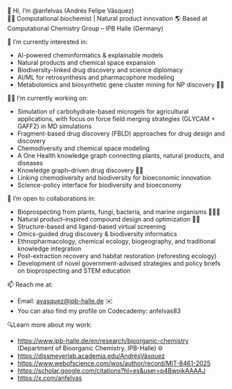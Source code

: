 👋 Hi, I’m @anfelvas (Andrés Felipe Vásquez)  
🧪🌱  Computational biochemist | Natural product innovation 
🌎 Based at Computational Chemistry Group – IPB Halle (Germany) 

👀 I’m currently interested in:
- AI-powered cheminformatics & explainable models
- Natural products and chemical space expansion
- Biodiversity-linked drug discovery and science diplomacy
- AI/ML for retrosynthesis and pharmacophore modeling
- Metabolomics and biosynthetic gene cluster mining for NP discovery 🔬🧬

📖🧬 I’m currently working on:
- Simulation of carbohydrate-based microgels for agricultural applications, with focus on force field merging strategies (GLYCAM + GAFF2) in MD simulations
- Fragment-based drug discovery (FBLD) approaches for drug design and discovery
- Chemodiversity and chemical space modeling
- A One Health knowledge graph connecting plants, natural products, and diseases
- Knowledge graph–driven drug discovery 🧠🔗
- Linking chemodiversity and biodiversity for bioeconomic innovation
- Science-policy interface for biodiversity and bioeconomy  

🤝 I’m open to collaborations in:
- Bioprospecting from plants, fungi, bacteria, and marine organisms 🌿🧫🌊
- Natural product–inspired compound design and optimization 💊🧪
- Structure-based and ligand-based virtual screening
- Omics-guided drug discovery & biodiversity informatics
- Ethnopharmacology, chemical ecology, biogeography, and traditional knowledge integration
- Post-extraction recovery and habitat restoration (reforesting ecology)
- Development of novel government-advised strategies and policy briefs on bioprospecting and STEM education

📫 Reach me at:  
- Email: avasquez@ipb-halle.de ✉️
- You can also find my profile on Codecademy: anfelvas83

🔍Learn more about my work:
- https://www.ipb-halle.de/en/research/bioorganic-chemistry (Department of Bioorganic Chemistry, IPB-Halle) 🌐
- https://dissmeyerlab.academia.edu/AndrésVásquez
- https://www.webofscience.com/wos/author/record/MIT-8461-2025
- https://scholar.google.com/citations?hl=es&user=p4BwojkAAAAJ
- https://x.com/anfelvas


<!---
anfelvas/anfelvas is a ✨ special ✨ repository because its `README.md` (this file) appears on your GitHub profile.
You can click the Preview link to take a look at your changes.
--->
